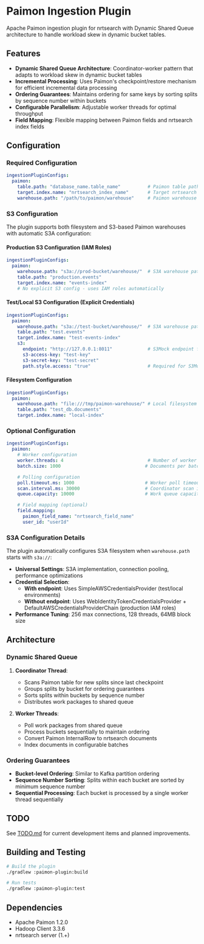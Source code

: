 # Paimon Ingestion Plugin

Apache Paimon ingestion plugin for nrtsearch with Dynamic Shared Queue architecture to handle workload skew in dynamic bucket tables.

## Features

- **Dynamic Shared Queue Architecture**: Coordinator-worker pattern that adapts to workload skew in dynamic bucket tables
- **Incremental Processing**: Uses Paimon's checkpoint/restore mechanism for efficient incremental data processing
- **Ordering Guarantees**: Maintains ordering for same keys by sorting splits by sequence number within buckets
- **Configurable Parallelism**: Adjustable worker threads for optimal throughput
- **Field Mapping**: Flexible mapping between Paimon fields and nrtsearch index fields

## Configuration

### Required Configuration

```yaml
ingestionPluginConfigs:
  paimon:
    table.path: "database_name.table_name"          # Paimon table path
    target.index.name: "nrtsearch_index_name"       # Target nrtsearch index
    warehouse.path: "/path/to/paimon/warehouse"     # Paimon warehouse path (filesystem or S3)
```

### S3 Configuration

The plugin supports both filesystem and S3-based Paimon warehouses with automatic S3A configuration:

#### Production S3 Configuration (IAM Roles)
```yaml
ingestionPluginConfigs:
  paimon:
    warehouse.path: "s3a://prod-bucket/warehouse/"  # S3A warehouse path
    table.path: "production.events"
    target.index.name: "events-index"
    # No explicit S3 config - uses IAM roles automatically
```

#### Test/Local S3 Configuration (Explicit Credentials)
```yaml
ingestionPluginConfigs:
  paimon:
    warehouse.path: "s3a://test-bucket/warehouse/"  # S3A warehouse path
    table.path: "test.events"
    target.index.name: "test-events-index"
    s3:
      endpoint: "http://127.0.0.1:8011"             # S3Mock endpoint for testing
      s3-access-key: "test-key"
      s3-secret-key: "test-secret"
      path.style.access: "true"                     # Required for S3Mock
```

#### Filesystem Configuration
```yaml
ingestionPluginConfigs:
  paimon:
    warehouse.path: "file:///tmp/paimon-warehouse/" # Local filesystem
    table.path: "test_db.documents"
    target.index.name: "local-index"
```

### Optional Configuration

```yaml
ingestionPluginConfigs:
  paimon:
    # Worker configuration
    worker.threads: 4                               # Number of worker threads (default: 4)
    batch.size: 1000                               # Documents per batch (default: 1000)

    # Polling configuration
    poll.timeout.ms: 1000                          # Worker poll timeout (default: 1000)
    scan.interval.ms: 30000                        # Coordinator scan interval (default: 30000)
    queue.capacity: 10000                          # Work queue capacity (default: 10000)

    # Field mapping (optional)
    field.mapping:
      paimon_field_name: "nrtsearch_field_name"
      user_id: "userId"
```

### S3A Configuration Details

The plugin automatically configures S3A filesystem when `warehouse.path` starts with `s3a://`:

- **Universal Settings**: S3A implementation, connection pooling, performance optimizations
- **Credential Selection**:
  - **With endpoint**: Uses SimpleAWSCredentialsProvider (test/local environments)
  - **Without endpoint**: Uses WebIdentityTokenCredentialsProvider + DefaultAWSCredentialsProviderChain (production IAM roles)
- **Performance Tuning**: 256 max connections, 128 threads, 64MB block size

## Architecture

### Dynamic Shared Queue

1. **Coordinator Thread**: 
   - Scans Paimon table for new splits since last checkpoint
   - Groups splits by bucket for ordering guarantees
   - Sorts splits within buckets by sequence number
   - Distributes work packages to shared queue

2. **Worker Threads**: 
   - Poll work packages from shared queue
   - Process buckets sequentially to maintain ordering
   - Convert Paimon InternalRow to nrtsearch documents
   - Index documents in configurable batches

### Ordering Guarantees

- **Bucket-level Ordering**: Similar to Kafka partition ordering
- **Sequence Number Sorting**: Splits within each bucket are sorted by minimum sequence number
- **Sequential Processing**: Each bucket is processed by a single worker thread sequentially

## TODO

See [TODO.md](TODO.md) for current development items and planned improvements.

## Building and Testing

```bash
# Build the plugin
./gradlew :paimon-plugin:build

# Run tests
./gradlew :paimon-plugin:test
```

## Dependencies

- Apache Paimon 1.2.0
- Hadoop Client 3.3.6
- nrtsearch server (1.+)